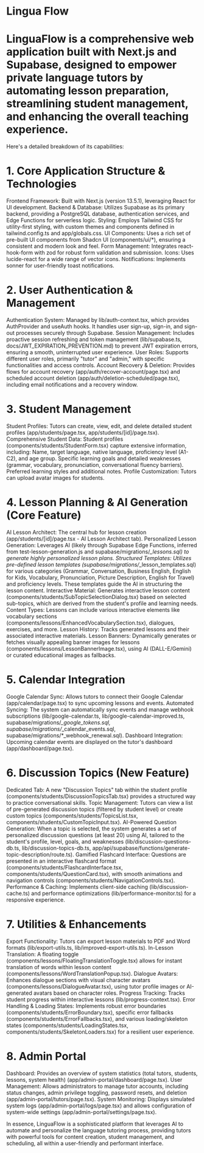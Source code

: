 # Lingua Flow



# LinguaFlow is a comprehensive web application built with Next.js and Supabase, designed to empower private language tutors by automating lesson preparation, streamlining student management, and enhancing the overall teaching experience.

Here's a detailed breakdown of its capabilities:

# 1. Core Application Structure & Technologies
Frontend Framework: Built with Next.js (version 13.5.1), leveraging React for UI development.
Backend & Database: Utilizes Supabase as its primary backend, providing a PostgreSQL database, authentication services, and Edge Functions for serverless logic.
Styling: Employs Tailwind CSS for utility-first styling, with custom themes and components defined in tailwind.config.ts and app/globals.css.
UI Components: Uses a rich set of pre-built UI components from Shadcn UI (components/ui/*), ensuring a consistent and modern look and feel.
Form Management: Integrates react-hook-form with zod for robust form validation and submission.
Icons: Uses lucide-react for a wide range of vector icons.
Notifications: Implements sonner for user-friendly toast notifications.

# 2. User Authentication & Management
Authentication System: Managed by lib/auth-context.tsx, which provides AuthProvider and useAuth hooks. It handles user sign-up, sign-in, and sign-out processes securely through Supabase.
Session Management: Includes proactive session refreshing and token management (lib/supabase.ts, docs/JWT_EXPIRATION_PREVENTION.md) to prevent JWT expiration errors, ensuring a smooth, uninterrupted user experience.
User Roles: Supports different user roles, primarily "tutor" and "admin," with specific functionalities and access controls.
Account Recovery & Deletion: Provides flows for account recovery (app/auth/recover-account/page.tsx) and scheduled account deletion (app/auth/deletion-scheduled/page.tsx), including email notifications and a recovery window.

# 3. Student Management
Student Profiles: Tutors can create, view, edit, and delete detailed student profiles (app/students/page.tsx, app/students/[id]/page.tsx).
Comprehensive Student Data: Student profiles (components/students/StudentForm.tsx) capture extensive information, including:
Name, target language, native language, proficiency level (A1-C2), and age group.
Specific learning goals and detailed weaknesses (grammar, vocabulary, pronunciation, conversational fluency barriers).
Preferred learning styles and additional notes.
Profile Customization: Tutors can upload avatar images for students.

# 4. Lesson Planning & AI Generation (Core Feature)
AI Lesson Architect: The central hub for lesson creation (app/students/[id]/page.tsx - AI Lesson Architect tab).
Personalized Lesson Generation: Leverages AI (likely through Supabase Edge Functions, inferred from test-lesson-generation.js and supabase/migrations/*_lessons.sql) to generate highly personalized lesson plans.
Structured Templates: Utilizes pre-defined lesson templates (supabase/migrations/*_lesson_templates.sql) for various categories (Grammar, Conversation, Business English, English for Kids, Vocabulary, Pronunciation, Picture Description, English for Travel) and proficiency levels. These templates guide the AI in structuring the lesson content.
Interactive Material: Generates interactive lesson content (components/students/SubTopicSelectionDialog.tsx) based on selected sub-topics, which are derived from the student's profile and learning needs.
Content Types: Lessons can include various interactive elements like vocabulary sections (components/lessons/EnhancedVocabularySection.tsx), dialogues, exercises, and more.
Lesson History: Tracks generated lessons and their associated interactive materials.
Lesson Banners: Dynamically generates or fetches visually appealing banner images for lessons (components/lessons/LessonBannerImage.tsx), using AI (DALL-E/Gemini) or curated educational images as fallbacks.

# 5. Calendar Integration
Google Calendar Sync: Allows tutors to connect their Google Calendar (app/calendar/page.tsx) to sync upcoming lessons and events.
Automated Syncing: The system can automatically sync events and manage webhook subscriptions (lib/google-calendar.ts, lib/google-calendar-improved.ts, supabase/migrations/*_google_tokens.sql, supabase/migrations/*_calendar_events.sql, supabase/migrations/*_webhook_renewal.sql).
Dashboard Integration: Upcoming calendar events are displayed on the tutor's dashboard (app/dashboard/page.tsx).
# 6. Discussion Topics (New Feature)
Dedicated Tab: A new "Discussion Topics" tab within the student profile (components/students/DiscussionTopicsTab.tsx) provides a structured way to practice conversational skills.
Topic Management: Tutors can view a list of pre-generated discussion topics (filtered by student level) or create custom topics (components/students/TopicsList.tsx, components/students/CustomTopicInput.tsx).
AI-Powered Question Generation: When a topic is selected, the system generates a set of personalized discussion questions (at least 20) using AI, tailored to the student's profile, level, goals, and weaknesses (lib/discussion-questions-db.ts, lib/discussion-topics-db.ts, app/api/supabase/functions/generate-topic-description/route.ts).
Gamified Flashcard Interface: Questions are presented in an interactive flashcard format (components/students/FlashcardInterface.tsx, components/students/QuestionCard.tsx), with smooth animations and navigation controls (components/students/NavigationControls.tsx).
Performance & Caching: Implements client-side caching (lib/discussion-cache.ts) and performance optimizations (lib/performance-monitor.ts) for a responsive experience.

# 7. Utilities & Enhancements
Export Functionality: Tutors can export lesson materials to PDF and Word formats (lib/export-utils.ts, lib/improved-export-utils.ts).
In-Lesson Translation: A floating toggle (components/lessons/FloatingTranslationToggle.tsx) allows for instant translation of words within lesson content (components/lessons/WordTranslationPopup.tsx).
Dialogue Avatars: Enhances dialogue sections with visual character avatars (components/lessons/DialogueAvatar.tsx), using tutor profile images or AI-generated avatars based on character roles.
Progress Tracking: Tracks student progress within interactive lessons (lib/progress-context.tsx).
Error Handling & Loading States: Implements robust error boundaries (components/students/ErrorBoundary.tsx), specific error fallbacks (components/students/ErrorFallbacks.tsx), and various loading/skeleton states (components/students/LoadingStates.tsx, components/students/SkeletonLoaders.tsx) for a resilient user experience.

# 8. Admin Portal
Dashboard: Provides an overview of system statistics (total tutors, students, lessons, system health) (app/admin-portal/dashboard/page.tsx).
User Management: Allows administrators to manage tutor accounts, including status changes, admin privilege toggling, password resets, and deletion (app/admin-portal/tutors/page.tsx).
System Monitoring: Displays simulated system logs (app/admin-portal/logs/page.tsx) and allows configuration of system-wide settings (app/admin-portal/settings/page.tsx).

In essence, LinguaFlow is a sophisticated platform that leverages AI to automate and personalize the language tutoring process, providing tutors with powerful tools for content creation, student management, and scheduling, all within a user-friendly and performant interface.
